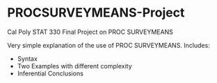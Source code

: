 # PROCSURVEYMEANS-Project
Cal Poly STAT 330 Final Project on PROC SURVEYMEANS

Very simple explanation of the use of PROC SURVEYMEANS.
Includes:
+ Syntax
+ Two Examples with different complexity
+ Inferential Conclusions 



